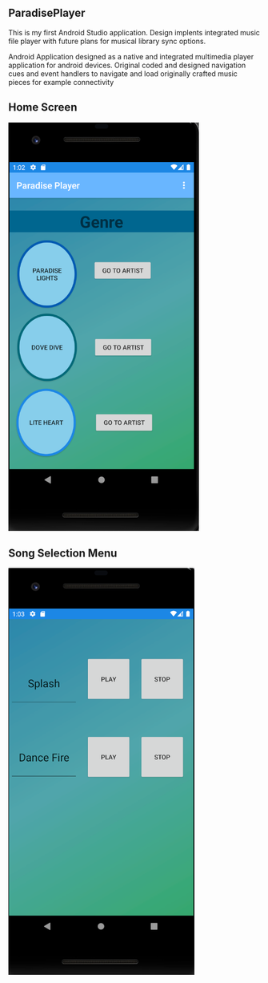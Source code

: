 ## ParadisePlayer
This is my first Android Studio application. Design implents integrated music file player with future plans for musical library sync options.

Android Application designed as a native and integrated multimedia player application for android devices. Original coded and designed navigation cues and event handlers to navigate and load originally crafted music pieces for example connectivity 

## Home Screen

![Home Screen](https://github.com/davidrodjen/ParadisePlayer/blob/master/app/src/main/res/drawable-v24/ParadisePlayerHomeScreen.PNG?raw=true)



## Song Selection Menu

![Song Selection](https://github.com/davidrodjen/ParadisePlayer/blob/master/app/src/main/res/drawable-v24/ParadisePlayerSongSelection.PNG?raw=true)
